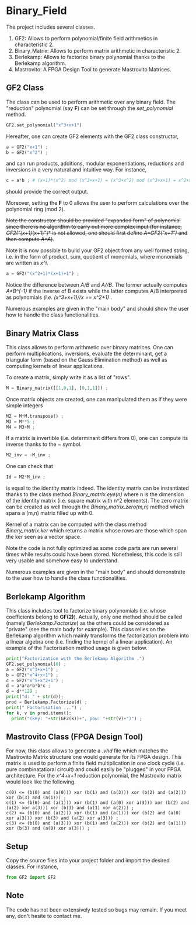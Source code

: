 
# Binary_Field

The project includes several classes.
1. GF2: Allows to perform polynomial/finite field arithmetics in characteristic 2.
2. Binary_Matrix: Allows to perform matrix arithmetic in characteristic 2.
3. Berlekamp: Allows to factorize binary polynomial thanks to the Berlekamp algorithm.
4. Mastrovito: A FPGA Design Tool to generate Mastrovito Matrices.


## GF2 Class

The class can be used to perform arithmetic over any binary field.
The "reduction" polynomial (say __F__)  can be set through the *set_polynomial* method.

```python
GF2.set_polynomial("x^3+x+1") 
```

Hereafter, one can create GF2 elements with the GF2 class constructor,

```python
a = GF2("x+1") ;
b = GF2("x^2") ;
```
and can run products, additions, modular exponentiations, reductions and inversions in a very natural and intuitive way. For instance, 
```python
c = a*b ; # (x+1)*(x^2) mod (x^3+x+1) = (x^3+x^2) mod (x^3+x+1) = x^2+x+1
```
should provide the correct output.

Moreover, setting the __F__ to 0 allows the user to perform calculations over the polynomial ring (mod 2).

~~Note the constructor should be provided "expanded form" of polynomial since there is no algorithm to carry out more complex input (for instance, *GF2("(x+1)*(x+1)")* is not allowed, one should first define *A=GF2("x+1")* and then compute *A\*A*)~~.

Note it is now possible to build your GF2 object from any well formed string, i.e. in the form of product, sum, quotient of monomials, where monomials are written as *x^i*.

```python
a = GF2("(x^2+1)*(x+1)+1") ;
```

Notice the difference between *A/B* and *A//B*. The former actually computes *A\*B^{-1}* if the inverse of B exists while the latter computes A/B interpreted as polynomials *(i.e. (x^3+x+1)//x == x^2+1)* .

Numerous examples are given in the "main body" and should show the user how to handle the class functionalities.

## Binary Matrix Class

This class allows to perform arithmetic over binary matrices. One can perform multiplications, inversions, evaluate the determinant, get a triangular form (based on the Gauss Elimination method) as well as computing kernels of linear applications. 

To create a matrix, simply write it as a list of "rows".
```python
M = Binary_matrix([[1,0,1], [0,1,1]]) ; 
```

Once matrix objects are created, one can manipulated them as if they were simple integers
```python
M2 = M*M.transpose() ; 
M3 = M**5 ;
M4 = M3+M ; 
```

If a matrix is invertible (i.e. determinant differs from 0), one can compute its inverse thanks to the ~ symbol.

```python
M2_inv = ~M_inv ; 
```

One can check that 

```python
Id = M2*M_inv ; 
```
is equal to the identity matrix indeed. The identity matrix can be instantiated thanks to the class method *Binary_matrix.eye(n)* where n is the dimension of the identity matrix (i.e. square matrix with n^2 elements). The zero matrix can be created as well through the *Binary_matrix.zero(m,n)* method which spans a (m,n) matrix filled up with 0.

Kernel of a matrix can be computed with the class method *Binary_matrix.ker* which returns a matrix whose rows are those which span the ker seen as a vector space.

Note the code is not fully optimized as some code parts are run several times while results could have been stored. Nonetheless, this code is still very usable and somehow easy to understand.

Numerous examples are given in the "main body" and should demonstrate to the user how to handle the class functionalities.

## Berlekamp Algorithm

This class includes tool to factorize binary polynomials (i.e. whose coefficients belong to __GF(2)__).
Actually, only one method should be called (namely *Berlekamp.Factorize*) as the others could be considered as "private" (see the main body for example). This class relies on the Berlekamp algorithm which mainly transforms the factorization problem into a linear algebra one (i.e. finding the kernel of a linear application). An example of the Factorisation method usage is given below.

```python
print("Factorization with the Berlekamp Algorithm .")
GF2.set_polynomial(0) ;
a = GF2("x^3+x+1") ;
b = GF2("x^4+x+1") ;
c = GF2("x^5+x^2+1") ;
d = a*a*a*b*b*c ;
d = d**129 ;
print("d: " + str(d));
prod = Berlekamp.Factorize(d) ;
print(" Factorisation ...") ;
for k, v in prod.items():
  print("(key: "+str(GF2(k))+", pow: "+str(v)+")") ;
```
## Mastrovito Class (FPGA Design Tool)

For now, this class allows to generate a *.vhd* file which matches the Mastrovito Matrix structure one would generate for its FPGA design. This matrix is used to perform a finite field multiplication in one clock cycle (i.e. pure combinatatioral circuit) and could easily be "plugged" in your FPGA architecture. For the *x^4+x+1* reduction polynomial, the Mastrovito matrix would look like the following.

```vhld
c(0) <= (b(0) and (a(0))) xor (b(1) and (a(3))) xor (b(2) and (a(2))) xor (b(3) and (a(1))) ; 
c(1) <= (b(0) and (a(1))) xor (b(1) and (a(0) xor a(3))) xor (b(2) and (a(2) xor a(3))) xor (b(3) and (a(1) xor a(2))) ; 
c(2) <= (b(0) and (a(2))) xor (b(1) and (a(1))) xor (b(2) and (a(0) xor a(3))) xor (b(3) and (a(2) xor a(3))) ; 
c(3) <= (b(0) and (a(3))) xor (b(1) and (a(2))) xor (b(2) and (a(1))) xor (b(3) and (a(0) xor a(3))) ; 

```

## Setup

Copy the source files into your project folder and import the desired classes. For instance,
```python
from GF2 import GF2
```


## Note

The code has not been extensively tested so bugs may remain. If you meet any, don't hesite to contact me. 
